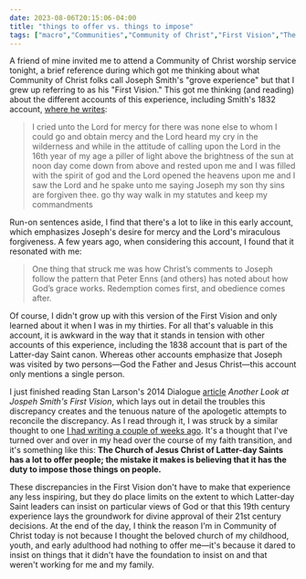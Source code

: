 ```yaml
---
date: 2023-08-06T20:15:06-04:00
title: "things to offer vs. things to impose"
tags: ["macro","Communities","Community of Christ","First Vision","The Church of Jesus Christ of Latter-day Saints","Joseph Smith Jr.","Dialogue","faith transition"]
---
```

A friend of mine invited me to attend a Community of Christ worship service tonight, a brief reference during which got me thinking about what Community of Christ folks call Joseph Smith's "grove experience" but that I grew up referring to as his "First Vision." This got me thinking (and reading) about the different accounts of this experience, including Smith's 1832 account, [where he writes](https://www.josephsmithpapers.org/paper-summary/letterbook-1/9): 

> I cried unto the Lord for mercy for there was none else to whom I could go and obtain mercy and the Lord heard my cry in the wilderness and while in the attitude of calling upon the Lord in the 16th year of my age a piller of light above the brightness of the sun at noon day come down from above and rested upon me and I was filled with the spirit of god and the Lord opened the heavens upon me and I saw the Lord and he spake unto me saying Joseph my son thy sins are forgiven thee. go thy way walk in my statutes and keep my commandments

Run-on sentences aside, I find that there's a lot to like in this early account, which emphasizes Joseph's desire for mercy and the Lord's miraculous forgiveness. A few years ago, when considering this account, I found that it resonated with me: 

> One thing that struck me was how Christ’s comments to Joseph follow the pattern that Peter Enns (and others) has noted about how God’s grace works. Redemption comes first, and obedience comes after.

Of course, I didn't grow up with this version of the First Vision and only learned about it when I was in my thirties. For all that's valuable in this account, it is awkward in the way that it stands in tension with other accounts of this experience, including the 1838 account that is part of the Latter-day Saint canon. Whereas other accounts emphasize that Joseph was visited by two persons—God the Father and Jesus Christ—this account only mentions a single person. 

I just finished reading Stan Larson's 2014 Dialogue [article](https://scholarlypublishingcollective.org/uip/dial/article/47/2/37/249081/Another-Look-at-Joseph-Smith-s-First-Vision) *Another Look at Jospeh Smith's First Vision*, which lays out in detail the troubles this discrepancy creates and the tenuous nature of the apologetic attempts to reconcile the discrepancy. As I read through it, I was struck by a similar thought to one [I had writing a couple of weeks ago](https://spencergreenhalgh.com/communities/supersessionism-and-burdens-of-proof/). It's a thought that I've turned over and over in my head over the course of my faith transition, and it's something like this: **The Church of Jesus Christ of Latter-day Saints has a lot to offer people; the mistake it makes is believing that it has the duty to impose those things on people.**

These discrepancies in the First Vision don't have to make that experience any less inspiring, but they do place limits on the extent to which Latter-day Saint leaders can insist on particular views of God or that this 19th century experience lays the groundwork for divine approval of their 21st century decisions. At the end of the day, I think the reason I'm in Community of Christ today is not because I thought the beloved church of my childhood, youth, and early adulthood had nothing to offer me—it's because it dared to insist on things that it didn't have the foundation to insist on and that weren't working for me and my family.